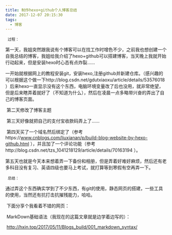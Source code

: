 ```yaml
---
title: 制作hexo+github个人博客总结
date: 2017-12-07 20:15:30
tags:
  - 博客
---
```



	 过程：
​	第一天，我姐突然跟我说有个博客可以在找工作时增色不少，之前我也想创建一个自我总结的博客，我姐给我介绍了hexo+github可以搭建博客，当天晚上我就开始行动起来，但是安装hexo时心态有点炸裂……

<!-- more -->

​	一开始就根据网上的教程安装git，安装hexo,注册github并新建仓库。（感兴趣的可以根据这个做一下http://blog.csdn.net/gdutxiaoxu/article/details/53576018 ）后来hexo一直显示没有这个东西，电脑环境变量改了后也没用，就非常绝望，但是后来瞎弄着就好了（不知道为什么），然后在凌晨一点多略带兴奋的弄出了自己的博客页面。

​         第二天修改了博客主题

​	第三天好像就把自己的支付宝收款码弄上了……

​	第四天买了一个域名然后绑定了（参考https://www.cnblogs.com/liuxianan/p/build-blog-website-by-hexo-github.html ），并且加了一个评论功能（参考http://blog.csdn.net/tzs_1041218129/article/details/70163194 ）。

​	第五天也就是今天本来想着弄一下备份和相册，但是弄着好难好麻烦，然后还有老多科目没有复习、英语四级也要马上考试，就打算等到寒假有空再弄一下。

	 总结：

​	通过弄这个东西确实学到了不少东西，有git的使用，静态网页的搭建，一些工具的使用，当然还有抗打击抗摧残能力，哈哈。

​	下面分享个我看着不错的网页：

​		MarkDown基础语法（我现在的这篇文章就是边学着边写的）：

​			http://hxin.top/2017/05/11/Blogs_build/001_markdown_syntax/



​	



